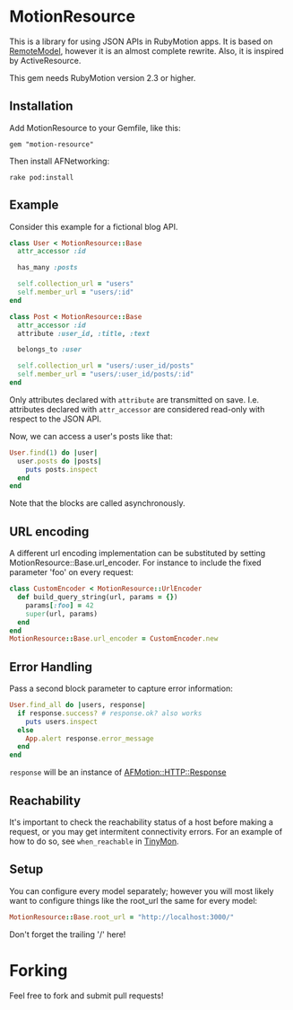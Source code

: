 # MotionResource

This is a library for using JSON APIs in RubyMotion apps. It is based on [RemoteModel](https://github.com/clayallsopp/remote_model), however it is an almost complete rewrite. Also, it is inspired by ActiveResource.

This gem needs RubyMotion version 2.3 or higher.

## Installation

Add MotionResource to your Gemfile, like this:

    gem "motion-resource"

Then install AFNetworking:

    rake pod:install

## Example

Consider this example for a fictional blog API.


```ruby
class User < MotionResource::Base
  attr_accessor :id

  has_many :posts

  self.collection_url = "users"
  self.member_url = "users/:id"
end

class Post < MotionResource::Base
  attr_accessor :id
  attribute :user_id, :title, :text

  belongs_to :user

  self.collection_url = "users/:user_id/posts"
  self.member_url = "users/:user_id/posts/:id"
end
```

Only attributes declared with `attribute` are transmitted on save. I.e. attributes declared with `attr_accessor` are considered read-only with respect to the JSON API.

Now, we can access a user's posts like that:

```ruby
User.find(1) do |user|
  user.posts do |posts|
    puts posts.inspect
  end
end
```

Note that the blocks are called asynchronously.

## URL encoding

A different url encoding implementation can be substituted by setting MotionResource::Base.url_encoder.
For instance to include the fixed parameter 'foo' on every request:

```ruby
class CustomEncoder < MotionResource::UrlEncoder
  def build_query_string(url, params = {})
    params[:foo] = 42
    super(url, params)
  end
end
MotionResource::Base.url_encoder = CustomEncoder.new
```

## Error Handling

Pass a second block parameter to capture error information:

```ruby
User.find_all do |users, response|
  if response.success? # response.ok? also works
    puts users.inspect
  else
    App.alert response.error_message
  end
end
```

`response` will be an instance of [AFMotion::HTTP::Response](https://github.com/usepropeller/afmotion/blob/master/README.md)

## Reachability

It's important to check the reachability status of a host before making a request, or you may get intermitent connectivity errors.
For an example of how to do so, see `when_reachable` in [TinyMon](https://github.com/tkadauke/TinyMon).

## Setup

You can configure every model separately; however you will most likely want to configure things like the root_url the same for every model:

```ruby
MotionResource::Base.root_url = "http://localhost:3000/"
```

Don't forget the trailing '/' here!

# Forking

Feel free to fork and submit pull requests!

